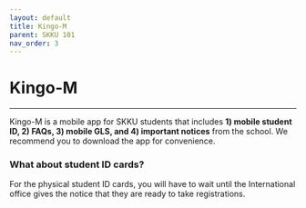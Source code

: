 ```yaml
---
layout: default
title: Kingo-M
parent: SKKU 101
nav_order: 3
---
```


# Kingo-M

---

Kingo-M is a mobile app for SKKU students that includes **1) mobile student ID, 2) FAQs, 3) mobile GLS, and 4) important notices** from the school. We recommend you to download the app for convenience.

### What about student ID cards?

For the physical student ID cards, you will have to wait until the International office gives the notice that they are ready to take registrations.
